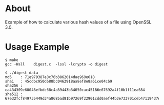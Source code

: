 # About

Example of how to calculate various hash values of a file using OpenSSL 3.0.

# Usage Example

```
$ make
gcc -Wall    digest.c  -lssl -lcrypto -o digest

$ ./digest data
md5    : 71e979387e8c76b3862014dae960e618
sha1   : 45cdbc950d688bc0462918aa8ef8e8a61ce04cb9
sha256 : ca434309e60046efbdc68c4a39443b34050cac45186e67692a4f10b1f11ea684
sha512 : 67e32fcf849735449d34a8685ad81b97269f22901cdd0aef44b3e733701ceb47119437d0cf6795f06da6902c444cf3e5fa1d3bb7d378106dc383246217f33a46
```
